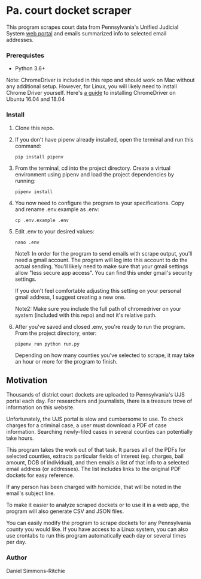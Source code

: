 # Pa. court docket scraper

This program scrapes court data from Pennsylvania's Unified Judicial System [web portal](https://ujsportal.pacourts.us/DocketSheets/MDJ.aspx) and emails summarized info to selected email addresses.

### Prerequistes

- Python 3.6+

Note: ChromeDriver is included in this repo and should work on Mac without any additional setup. However, for Linux, you will likely need to install Chrome Driver yourself. Here's [a guide](https://tecadmin.net/setup-selenium-chromedriver-on-ubuntu/) to installing ChromeDriver on Ubuntu 16.04 and 18.04

### Install

1. Clone this repo.

2. If you don't have pipenv already installed, open the terminal and run this command:

    `pip install pipenv`

3.  From the terminal, cd into the project directory. Create a virtual environment using pipenv and load the project dependencies by running:

    `pipenv install
    `

3. You now need to configure the program to your specifications. Copy and rename .env.example as .env:

    `cp .env.example .env`

4. Edit .env to your desired values:

    `nano .env`

    Note1: In order for the program to send emails with scrape output, you'll need a gmail account. The program will log into this account to do the actual sending. You'll likely need to make sure that your gmail settings allow "less secure app access". You can find this under gmail's security settings.
    
    If you don't feel comfortable adjusting this setting on your personal gmail address, I suggest creating a new one. 
    
    Note2: Make sure you include the full path of chromedriver on your system (included with this repo) and not it's relative path.

5. After you've saved and closed .env, you're ready to run the program. From the project directory, enter:

    `pipenv run python run.py`
    
    Depending on how many counties you've selected to scrape, it may take an hour or more for the program to finish.


## Motivation

Thousands of district court dockets are uploaded to Pennsylvania's UJS portal each day. For researchers and journalists, there is a treasure trove of information on this website.

Unfortunately, the UJS portal is slow and cumbersome to use. To check charges for a criminal case, a user must download a PDF of case information. Searching newly-filed cases in several counties can potentially take hours.

This program takes the work out of that task. It parses all of the PDFs for selected counties, extracts particular fields of interest (eg. charges, bail amount, DOB of individual), and then emails a list of that info to a selected email address (or addresses). The list includes links to the original PDF dockets for easy reference.

If any person has been charged with homicide, that will be noted in the email's subject line.

To make it easier to analyze scraped dockets or to use it in a web app, the program will also generate CSV and JSON files.

You can easily modify the program to scrape dockets for any Pennsylvania county you would like. If you have access to a Linux system, you can also use crontabs to run this program automatically each day or several times per day.

### Author

Daniel Simmons-Ritchie
